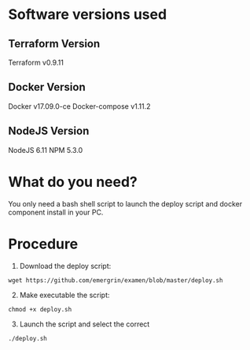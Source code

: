 # Software versions used

## Terraform Version
Terraform v0.9.11

## Docker Version
Docker v17.09.0-ce
Docker-compose v1.11.2

## NodeJS Version
NodeJS 6.11
NPM 5.3.0

# What do you need?

You only need a bash shell script to launch the deploy script and docker component install in your PC.

# Procedure

1. Download the deploy script:
```
wget https://github.com/emergrin/examen/blob/master/deploy.sh
```
2. Make executable the script:
```
chmod +x deploy.sh
```
3. Launch the script and select the correct 
```
./deploy.sh
```

